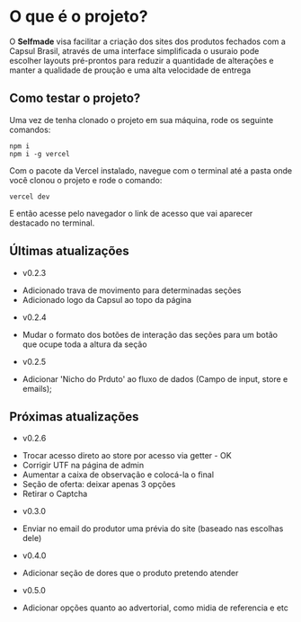 # O que é o projeto?

O <strong>Selfmade</strong> visa facilitar a criação dos sites dos produtos fechados com a Capsul Brasil, através de uma interface simplificada o usuraio pode escolher layouts pré-prontos para reduzir a quantidade de alterações e manter a qualidade de proução e uma alta velocidade de entrega

## Como testar o projeto?

Uma vez de tenha clonado o projeto em sua máquina, rode os seguinte comandos:

    npm i 	
    npm i -g vercel

Com o pacote da Vercel instalado, navegue com o terminal até a pasta onde você clonou o projeto e rode o comando:

    vercel dev

E então acesse pelo navegador o link de acesso que vai aparecer destacado no terminal.

## Últimas atualizações

- v0.2.3
* Adicionado trava de movimento para determinadas seções
* Adicionado logo da Capsul ao topo da página

- v0.2.4
* Mudar o formato dos botões de interação das seções para um botão que ocupe toda a altura da seção

- v0.2.5
* Adicionar 'Nicho do Prduto' ao fluxo de dados (Campo de input, store e emails);

## Próximas atualizações
- v0.2.6
* Trocar acesso direto ao store por acesso via getter - OK
* Corrigir UTF na página de admin
* Aumentar a caixa de observação e colocá-la o final
* Seção de oferta: deixar apenas 3 opções
* Retirar o Captcha

- v0.3.0
* Enviar no email do produtor uma prévia do site (baseado nas escolhas dele)

- v0.4.0
* Adicionar seção de dores que o produto pretendo atender

- v0.5.0
* Adicionar opções quanto ao advertorial, como midia de referencia e etc
